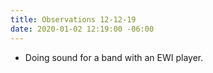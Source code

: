 ```yaml
---
title: Observations 12-12-19
date: 2020-01-02 12:19:00 -06:00
---
```


- Doing sound for a band with an EWI player.